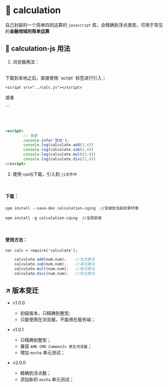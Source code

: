 # 🐝 calculation
自己封装的一个简单四则运算的 `javascript` 库，会精确到浮点类型，可用于常见的**金融领域的简单运算**

## 🎒 calculation-js 用法

1. 浏览器用法：
<br>
下载到本地之后，直接使用 `script` 标签进行引入；

 `<script src="../calc.js"></script>`

 或者

 `<script src="../calc.min.js"></script>``

<br>

```html

<script>
        // 整数
        console.info('整数');
        console.log(calculate.add(3,4))
        console.log(calculate.sub(3,4))
        console.log(calculate.mult(3,4))
        console.log(calculate.divi(3,4))
</script>

```

2. 使用 `npm包`下载，引入到 `js文件中`
<br>

#### 下载：
```
npm install --save-dev calculation-cqing  //安装到当前目录环境

npm install -g calculation-cqing  //全局安装

```
<br>

#### 使用方法：

 `var calc = require('calculate');`

```js
    calculate.add(num,num);    //加法算法
    calculate.sub(num,num);    //减法算法
    calculate.mult(num,num);   //乘法算法
    calculate.divi(num,num);   //除法算法
``` 



## ↗️ 版本变迁
- v1.0.0 
    + 初级版本，只精确到整型;
    + 只能使用在浏览器，不能用在服务端；

- v1.0.1
    + 只精确到整型；
    + 兼容 `AMD CMD CommonJs 原生浏览器`；
    + 增加 `mocha` 单元测试；

- v2.0.0
    + 精确到浮点数；
    + 添加新的 `mocha` 单元测试；

